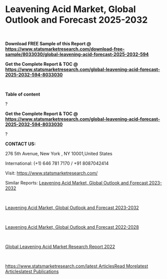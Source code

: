 <h1>Leavening Acid Market, Global Outlook and Forecast 2025-2032</h1><br/><p><strong>Download FREE Sample of this Report @ <a href="https://www.statsmarketresearch.com/download-free-sample/8033030/global-leavening-acid-forecast-2025-2032-594">https://www.statsmarketresearch.com/download-free-sample/8033030/global-leavening-acid-forecast-2025-2032-594</a></strong></p>
 
 
 
 <div><b>Get the Complete Report & TOC @ <a href="https://www.statsmarketresearch.com/global-leavening-acid-forecast-2025-2032-594-8033030">https://www.statsmarketresearch.com/global-leavening-acid-forecast-2025-2032-594-8033030</a></b></div>
 
 
 
 <p><br />
 
 <b>Table of content</b></p>
 
 
 
 <p>? </p>
 
 
 
 <div><b>Get the Complete Report & TOC @ <a href="https://www.statsmarketresearch.com/global-leavening-acid-forecast-2025-2032-594-8033030">https://www.statsmarketresearch.com/global-leavening-acid-forecast-2025-2032-594-8033030</a></b></div>
 
 
 
 <p>? </p>
 
 
 
 <p><b>CONTACT US:</b><br />
 
 276 5th Avenue, New York , NY 10001,United States<br />
 
 International: (+1) 646 781 7170 / +91 8087042414<br />
 
 Visit: <a href="https://www.statsmarketresearch.com/">https://www.statsmarketresearch.com/</a><br />
 
 Similar Reports: <a href="https://www.statsmarketresearch.com/global-leavening-acid-forecast-2025-2032-594-8033030">Leavening Acid Market, Global Outlook and Forecast 2023-2032</a><br />
 
 <br />
 
 <a href="https://www.statsmarketresearch.com/global-leavening-acid-forecast-2025-2032-594-8033030">Leavening Acid Market, Global Outlook and Forecast 2023-2032</a><br />
 
 <br />
 
 <a href="https://www.statsmarketresearch.com/global-leavening-acid-forecast-2025-2032-594-8033030">Leavening Acid Market, Global Outlook and Forecast 2022-2028</a><br />
 
 <br />
 
 <a href="https://www.statsmarketresearch.com/global-leavening-acid-forecast-2025-2032-594-8033030">Global Leavening Acid Market Research Report 2022</a><br />
 
 <br />
 
 <a href="https://gyeongbokgung.com">https://www.statsmarketresearch.com/</a><a href="https://hallyeomaritime.com">latest Articles</a><a href="https://jingwansa.com">Read More</a><a href="https://nguoiviet.jp/">latest Articles</a><a href="https://www.intelmarketresearch.com/">latest Publications</a></p>